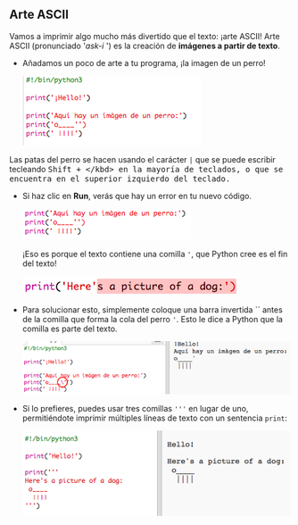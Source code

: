 ## Arte ASCII

Vamos a imprimir algo mucho más divertido que el texto: ¡arte ASCII! Arte ASCII (pronunciado '*ask-i* ') es la creación de **imágenes a partir de texto**.

+ Añadamos un poco de arte a tu programa, ¡la imagen de un perro!
    
    ![screenshot](images/me-dog.png)

Las patas del perro se hacen usando el carácter `|` que se puede escribir tecleando <kbd>Shift + \</kbd> en la mayoría de teclados, o que se encuentra en el superior izquierdo del teclado.

+ Si haz clic en **Run**, verás que hay un error en tu nuevo código.
    
    ![screenshot](images/me-dog-bug.png)
    
    ¡Eso es porque el texto contiene una comilla `'`, que Python cree es el fin del texto!
    
    ![screenshot](images/me-dog-quote.png)

+ Para solucionar esto, simplemente coloque una barra invertida `` antes de la comilla que forma la cola del perro `'`. Esto le dice a Python que la comilla es parte del texto.
    
    ![screenshot](images/me-dog-bug-fix.png)

+ Si lo prefieres, puedes usar tres comillas `'''` en lugar de uno, permitiéndote imprimir múltiples líneas de texto con un sentencia `print`:
    
    ![screenshot](images/me-dog-triple-quote.png)